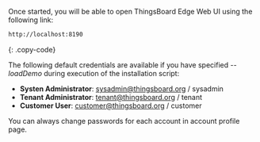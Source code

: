 
Once started, you will be able to open ThingsBoard Edge Web UI using the following link:
```bash
http://localhost:8190
```
{: .copy-code}

The following default credentials are available if you have specified *--loadDemo* during execution of the installation script:

- **Systen Administrator**: sysadmin@thingsboard.org / sysadmin
- **Tenant Administrator**: tenant@thingsboard.org / tenant
- **Customer User**: customer@thingsboard.org / customer

You can always change passwords for each account in account profile page.
